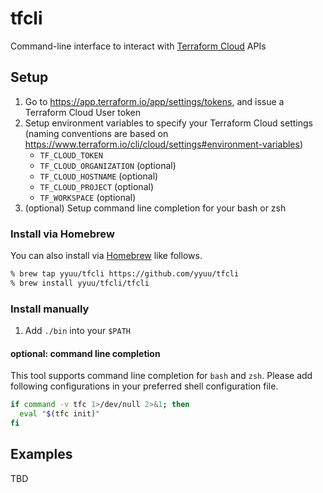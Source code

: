 # tfcli

Command-line interface to interact with [Terraform Cloud](https://app.terraform.io/) APIs

## Setup

1. Go to https://app.terraform.io/app/settings/tokens, and issue a Terraform Cloud User token
1. Setup environment variables to specify your Terraform Cloud settings (naming conventions are based on https://www.terraform.io/cli/cloud/settings#environment-variables)
    * `TF_CLOUD_TOKEN`
    * `TF_CLOUD_ORGANIZATION` (optional)
    * `TF_CLOUD_HOSTNAME` (optional)
    * `TF_CLOUD_PROJECT` (optional)
    * `TF_WORKSPACE` (optional)
1. (optional) Setup command line completion for your bash or zsh

### Install via Homebrew

You can also install via [Homebrew](https://brew.sh/) like follows.

```sh
% brew tap yyuu/tfcli https://github.com/yyuu/tfcli
% brew install yyuu/tfcli/tfcli
```

### Install manually

1. Add `./bin` into your `$PATH`

#### optional: command line completion

This tool supports command line completion for `bash` and `zsh`.
Please add following configurations in your preferred shell configuration file.

```sh
if command -v tfc 1>/dev/null 2>&1; then
  eval "$(tfc init)"
fi
```

## Examples

TBD
